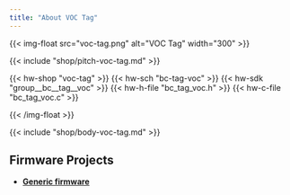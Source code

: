 ```yaml
---
title: "About VOC Tag"
---
```


{{< img-float src="voc-tag.png" alt="VOC Tag" width="300" >}}

{{< include "shop/pitch-voc-tag.md" >}}

{{< hw-shop "voc-tag" >}}
{{< hw-sch "bc-tag-voc" >}}
{{< hw-sdk "group__bc__tag__voc" >}}
{{< hw-h-file "bc_tag_voc.h" >}}
{{< hw-c-file "bc_tag_voc.c" >}}

{{< /img-float >}}

{{< include "shop/body-voc-tag.md" >}}

## Firmware Projects

* [**Generic firmware**](https://github.com/bigclownlabs/bcf-generic-node/releases)
